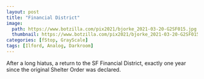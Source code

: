 ```yaml
---
layout: post
title: "Financial District"
image:
  path: https://www.botzilla.com/pix2021/bjorke_2021-03-20-G2SF015.jpg
  thumbnail: https://www.botzilla.com/pix2021/bjorke_2021-03-20-G2SF015.jpg
categories: [fStop, GrayScale]
tags: [Ilford, Analog, Darkroom]
---
```


After a long hiatus, a return to the SF Financial District, exactly one year since the original Shelter Order was declared.


